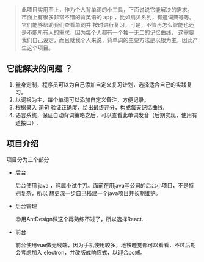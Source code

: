 > 此项目实用至上，作为个人背单词的小工具，下面说说它能解决的需求。
市面上有很多非常不错的背英语的 app ，比如扇贝系列，有道词典等等。它们能够帮助我们查看单词并
按时进行复习。可是，不管再怎么智能也还是不能所有人的需求，因为每个人都有一个独一无二的记忆曲线，
这需要我们自己设定，而且就我个人来说，背单词的主要方法是以根为主，因此产生这个项目。


## 它能解决的问题 ？

1. 量身定制，程序员可以为自己添加自定义复习计划，选择适合自己的实践复习。
2. 以词根为主，每个单词可以添加自定义备注，方便记录。
3. 根据录入 词句 验证正确度，给出最终评分，构成每天记忆曲线.
4. 语言系统，保证自动背词策略之后，可以查看此单词发音（后期实现，使用有道接口）.

## 项目介绍

项目分为三个部分

+ 后台

  后台使用 java ，纯属小试牛刀。面前在用java写公司的后台小项目，不是特别复杂，所以
  想更深一步自己搭建一个java项目并长期维护。

+ 后台管理

  😊用AntDesign做这个再熟练不过了，所以选择React.

+ 前台

  前台使用vue做无线端，因为手机使用较多，地铁睡觉都可以看看，不过后期会考虑加入
  electron，并改版成响应式，以迎合pc端。

